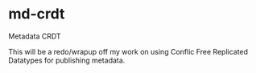 # md-crdt
Metadata CRDT

This will be a redo/wrapup off my work on using Conflic Free Replicated Datatypes for publishing metadata.
